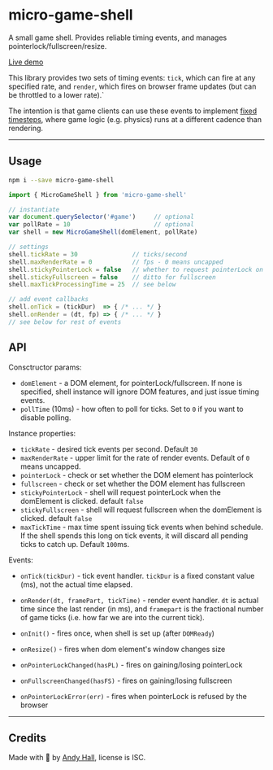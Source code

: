 
# micro-game-shell

A small game shell. Provides reliable timing events, and manages pointerlock/fullscreen/resize.

[Live demo](https://fenomas.github.io/micro-game-shell/)

This library provides two sets of timing events: `tick`, which can fire at any specified rate, and `render`, which fires on browser frame updates (but can be throttled to a lower rate).`

The intention is that game clients can use these events to implement 
[fixed timesteps](https://gafferongames.com/post/fix_your_timestep/), where game logic (e.g. physics) runs at a different cadence than rendering.


----

## Usage

```sh
npm i --save micro-game-shell
```

```js
import { MicroGameShell } from 'micro-game-shell'

// instantiate
var document.querySelector('#game')     // optional
var pollRate = 10                       // optional
var shell = new MicroGameShell(domElement, pollRate)

// settings
shell.tickRate = 30               // ticks/second
shell.maxRenderRate = 0           // fps - 0 means uncapped
shell.stickyPointerLock = false   // whether to request pointerLock on click
shell.stickyFullscreen = false    // ditto for fullscreen
shell.maxTickProcessingTime = 25  // see below

// add event callbacks
shell.onTick = (tickDur)  => { /* ... */ }
shell.onRender = (dt, fp) => { /* ... */ }
// see below for rest of events
```


## API

Consctructor params:

 * `domElement` - a DOM element, for pointerLock/fullscreen. If none is specified, shell instance will ignore DOM features, and just issue timing events.
 * `pollTime` (10ms) - how often to poll for ticks. Set to `0` if you want to disable polling.

Instance properties:

 * `tickRate` - desired tick events per second. Default `30`
 * `maxRenderRate` - upper limit for the rate of render events. Default of `0` means uncapped.
 * `pointerLock` - check or set whether the DOM element has pointerlock
 * `fullscreen` - check or set whether the DOM element has fullscreen
 * `stickyPointerLock` - shell will request pointerLock when the domElement is clicked. default `false`
 * `stickyFullscreen` - shell will request fullscreen when the domElement is clicked. default `false`
 * `maxTickTime` - max time spent issuing tick events when behind schedule. If the shell spends this long on tick events, it will discard all pending ticks to catch up. Default `100`ms.

Events:

 * `onTick(tickDur)` - tick event handler. `tickDur` is a fixed constant value (ms), not the actual time elapsed.
 * `onRender(dt, framePart, tickTime)` - render event handler. `dt` is actual time since the last render (in ms), and `framepart` is the fractional number of game ticks (i.e. how far we are into the current tick).

 * `onInit()` - fires once, when shell is set up (after `DOMReady`)
 * `onResize()` - fires when dom element's window changes size
 * `onPointerLockChanged(hasPL)` - fires on gaining/losing pointerLock
 * `onFullscreenChanged(hasFS)` - fires on gaining/losing fullscreen
 * `onPointerLockError(err)` - fires when pointerLock is refused by the browser


----

## Credits

Made with 🍺 by [Andy Hall](https://twitter.com/fenomas), license is ISC.

